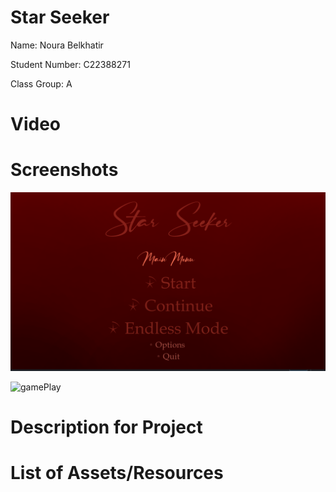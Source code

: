 # Star Seeker

Name: Noura Belkhatir

Student Number: C22388271

Class Group: A

# Video

# Screenshots

![mainMenu](images/mainMenu.PNG)

![gamePlay](res://images/gameplay.PNG)


# Description for Project

# List of Assets/Resources


 
